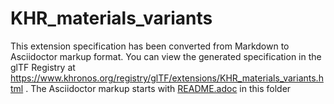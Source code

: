 <!--
Copyright 2022 The Khronos Group Inc.
SPDX-License-Identifier: LicenseRef-KhronosSpecCopyright
-->

# KHR_materials_variants

This extension specification has been converted from Markdown to Asciidoctor markup format.
You can view the generated specification in the glTF Registry at
https://www.khronos.org/registry/glTF/extensions/KHR_materials_variants.html .
The Asciidoctor markup starts with [README.adoc](README.adoc) in this folder
